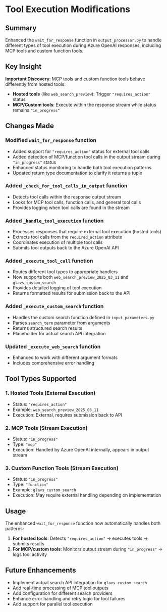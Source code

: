 # Tool Execution Modifications

## Summary
Enhanced the `wait_for_response` function in `output_processor.py` to handle different types of tool execution during Azure OpenAI responses, including MCP tools and custom function tools.

## Key Insight
**Important Discovery**: MCP tools and custom function tools behave differently from hosted tools:
- **Hosted tools** (like `web_search_preview`): Trigger `"requires_action"` status
- **MCP/Custom tools**: Execute within the response stream while status remains `"in_progress"`

## Changes Made

### Modified `wait_for_response` function
- Added support for `"requires_action"` status for external tool calls
- Added detection of MCP/function tool calls in the output stream during `"in_progress"` status
- Enhanced status monitoring to handle both tool execution patterns
- Updated return type documentation to clarify it returns a tuple

### Added `_check_for_tool_calls_in_output` function
- Detects tool calls within the response output stream
- Looks for MCP tool calls, function calls, and general tool calls
- Provides logging when tool calls are found in the stream

### Added `_handle_tool_execution` function
- Processes responses that require external tool execution (hosted tools)
- Extracts tool calls from the `required_action` attribute
- Coordinates execution of multiple tool calls
- Submits tool outputs back to the Azure OpenAI API

### Added `_execute_tool_call` function
- Routes different tool types to appropriate handlers
- Now supports both `web_search_preview_2025_03_11` and `glavs_custom_search`
- Provides detailed logging of tool execution
- Returns formatted results for submission back to the API

### Added `_execute_custom_search` function
- Handles the custom search function defined in `input_parameters.py`
- Parses `search_term` parameter from arguments
- Returns structured search results
- Placeholder for actual search API integration

### Updated `_execute_web_search` function
- Enhanced to work with different argument formats
- Includes comprehensive error handling

## Tool Types Supported

### 1. Hosted Tools (External Execution)
- Status: `"requires_action"`
- Example: `web_search_preview_2025_03_11`
- Execution: External, requires submission back to API

### 2. MCP Tools (Stream Execution)
- Status: `"in_progress"`
- Type: `"mcp"`
- Execution: Handled by Azure OpenAI internally, appears in output stream

### 3. Custom Function Tools (Stream Execution)
- Status: `"in_progress"`
- Type: `"function"`
- Example: `glavs_custom_search`
- Execution: May require external handling depending on implementation

## Usage
The enhanced `wait_for_response` function now automatically handles both patterns:

1. **For hosted tools**: Detects `"requires_action"` → executes tools → submits results
2. **For MCP/custom tools**: Monitors output stream during `"in_progress"` → logs tool activity

## Future Enhancements
- Implement actual search API integration for `glavs_custom_search`
- Add real-time processing of MCP tool outputs
- Add configuration for different search providers
- Enhance error handling and retry logic for tool failures
- Add support for parallel tool execution
